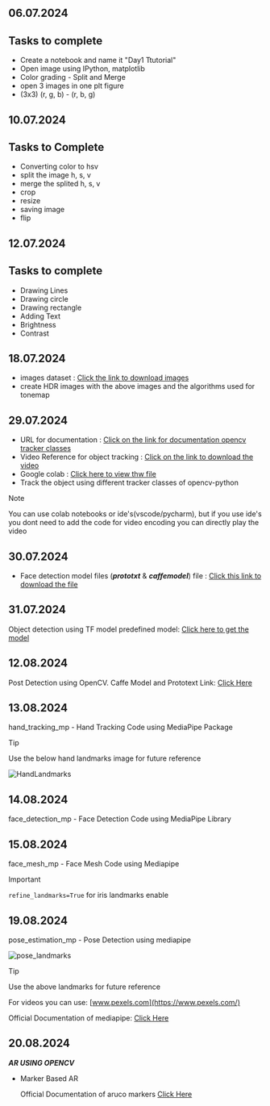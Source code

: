 ## 06.07.2024
## Tasks to complete
- Create a notebook and name it "Day1 Ttutorial"
- Open image using IPython, matplotlib
- Color grading - Split and Merge
- open 3 images in one plt figure
- (3x3) (r, g, b) - (r, b, g)

## 10.07.2024
## Tasks to Complete
- Converting color to hsv
- split the image h, s, v
- merge the splited h, s, v
- crop
- resize
- saving image
- flip

## 12.07.2024
## Tasks to complete
- Drawing Lines
- Drawing circle
- Drawing rectangle
- Adding Text
- Brightness
- Contrast

## 18.07.2024
- images dataset : [Click the link to download images](https://drive.google.com/drive/folders/1abS5xKt75GppSrvlgjXZVkol-uVIo1yD?usp=sharing)
- create HDR images with the above images and the algorithms used for tonemap

## 29.07.2024
- URL for documentation : [Click on the link for documentation opencv tracker classes](https://docs.opencv.org/3.4/d9/df8/group__tracking.html)
- Video Reference for object tracking : [Click on the link to download the video](https://drive.google.com/file/d/1a-PfLZOJmSLW16BEmvdnWg5x9nXFSrTW/view?usp=sharing)
- Google colab : [Click here to view thw file](https://colab.research.google.com/drive/17WnXft50bD4f6YJgH7xZBLuJHErfJfW2?usp=sharing)
- Track the object using different tracker classes of opencv-python

> [!NOTE]
> You can use colab notebooks or ide's(vscode/pycharm), but if you use ide's you dont need to add the code for video encoding you can directly play the video


## 30.07.2024
- Face detection model files (***prototxt*** & ***caffemodel***) file : [Click this link to download the file](https://drive.google.com/drive/folders/1kx6ou8K3Ll0BJARSZwZ0KYkFiB_SUJ63?usp=sharing)

## 31.07.2024
Object detection using TF model predefined model: [Click here to get the model](https://drive.google.com/drive/folders/1i_Foxvh5B5q8n5RMgtyx8PhOKKywqs8H?usp=sharing)

## 12.08.2024
Post Detection using OpenCV. Caffe Model and Prototext Link: [Click Here](https://drive.google.com/drive/folders/10rmGUyJsuVMJfBVG59S6rGVaCbLo6JEs?usp=sharing)

## 13.08.2024
hand_tracking_mp - Hand Tracking Code using MediaPipe Package

> [!TIP]
> Use the below hand landmarks image for future reference

![HandLandmarks](https://github.com/user-attachments/assets/434c0ecf-70d7-4ab2-bf48-c22af19cdae1)

## 14.08.2024
face_detection_mp - Face Detection Code using MediaPipe Library

## 15.08.2024
face_mesh_mp - Face Mesh Code using Mediapipe

> [!IMPORTANT]
> `refine_landmarks=True` for iris landmarks enable

## 19.08.2024
pose_estimation_mp - Pose Detection using mediapipe

![pose_landmarks](https://github.com/user-attachments/assets/1bde14df-72ed-4b58-957f-99affa8b6712)

> [!TIP]
> Use the above landmarks for future reference

For videos you can use: [www.pexels.com](https://www.pexels.com/)

Official Documentation of mediapipe: [Click Here](https://ai.google.dev/edge/mediapipe/solutions/guide)

## 20.08.2024

***AR USING OPENCV***

- Marker Based AR

  Official Documentation of aruco markers [Click Here](https://docs.opencv.org/4.x/d5/dae/tutorial_aruco_detection.html)
